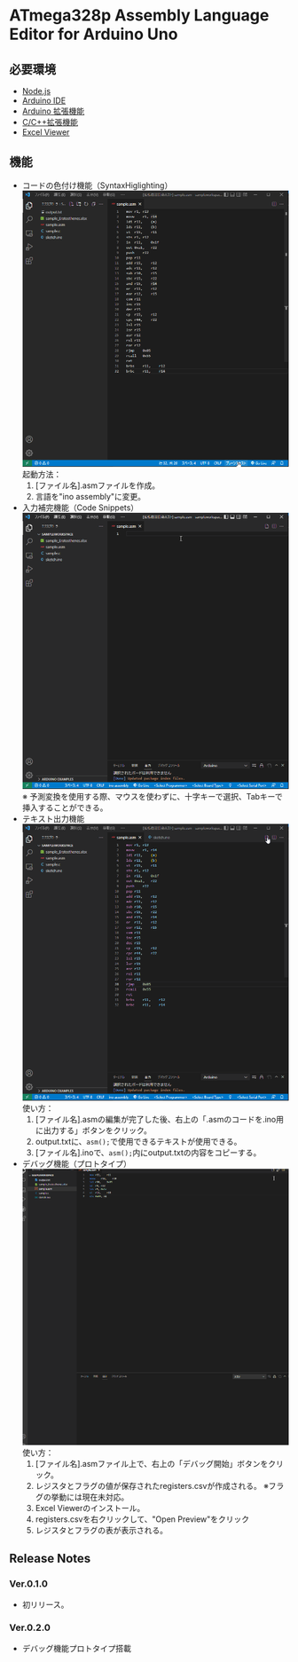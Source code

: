 # ATmega328p Assembly Language Editor for Arduino Uno
## 必要環境
* [Node.js](https://nodejs.org/ja/download/)
* [Arduino IDE](https://www.arduino.cc/en/software)
* [Arduino 拡張機能](https://marketplace.visualstudio.com/items?itemName=vsciot-vscode.vscode-arduino)
* [C/C++拡張機能](https://marketplace.visualstudio.com/items?itemName=ms-vscode.cpptools)
* [Excel Viewer](https://marketplace.visualstudio.com/items?itemName=GrapeCity.gc-excelviewer)
## 機能
* コードの色付け機能（SyntaxHiglighting）
![IMG 0001](./img/highlight.gif)
起動方法：
    1. [ファイル名].asmファイルを作成。
    2. 言語を"ino assembly"に変更。
* 入力補完機能（Code Snippets）
![IMG 0002](./img/snippets.gif)
※ 予測変換を使用する際、マウスを使わずに、十字キーで選択、Tabキーで挿入することができる。
* テキスト出力機能
![IMG 0003](./img/convert_txt.gif)
使い方：
    1. [ファイル名].asmの編集が完了した後、右上の「.asmのコードを.ino用に出力する」ボタンをクリック。
    2. output.txtに、`asm();`で使用できるテキストが使用できる。
    3. [ファイル名].inoで、`asm();`内にoutput.txtの内容をコピーする。
* デバッグ機能（プロトタイプ）
![IMG 0004](./img/debugger.gif)
使い方：
    1. [ファイル名].asmファイル上で、右上の「デバッグ開始」ボタンをクリック。
    2. レジスタとフラグの値が保存されたregisters.csvが作成される。
    ※フラグの挙動には現在未対応。
    3. Excel Viewerのインストール。
    4. registers.csvを右クリックして、"Open Preview"をクリック
    5. レジスタとフラグの表が表示される。
## Release Notes
### Ver.0.1.0
* 初リリース。
### Ver.0.2.0
* デバッグ機能プロトタイプ搭載